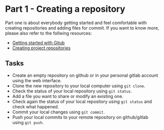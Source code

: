 # Part 1 - Creating a repository

Part one is about everybody getting started and feel comfortable with creating repositories and adding files for commit. If you want to know more, please also refer to the follwing resources:

* [Getting started with Gitub](https://the-turing-way.netlify.app/collaboration/github-novice/github-novice-firststeps#cl-github-novice-firststeps)
* [Creating project repositories](https://the-turing-way.netlify.app/project-design/project-repo.html)

## Tasks

* Create an empty repository on github or in your personal gitlab account using the web interface.
* Clone the new repository to your local computer using `git clone`.
* Check the status of your local repository using `git status`.
* Add a file you want to share or modify an existing one.
* Check again the status of your local repository using `git status` and check what happened.
* Commit your local changes using `git commit`.
* Push your local commits to your remote repository on github/gitlab using `git push`.
